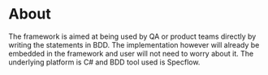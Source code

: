 # About
The framework is aimed at being used by QA or product teams directly by writing the statements in BDD. The implementation however will already be embedded in the framework and user will not need to worry about it. The underlying platform is C# and BDD tool used is Specflow.
